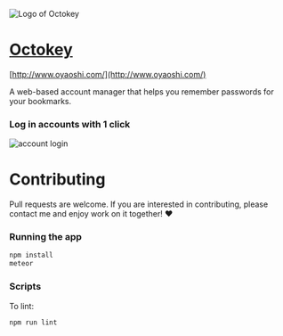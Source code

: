 ![Logo of Octokey](https://cloud.githubusercontent.com/assets/9557418/20035478/38eaf3be-a3a3-11e6-921c-ceec265b8948.png)

# [Octokey](http://www.oyaoshi.com/)
[http://www.oyaoshi.com/](http://www.oyaoshi.com/)

A web-based account manager that helps you remember passwords for your bookmarks. 

### Log in accounts with 1 click

![account login](https://cloud.githubusercontent.com/assets/9557418/20035629/d768e324-a3a9-11e6-8980-18d83dcd557f.gif)


# Contributing

Pull requests are welcome. If you are interested in contributing, please contact me and enjoy work on it together! ♥️

### Running the app


```bash
npm install
meteor
```

### Scripts

To lint:

```bash
npm run lint
```



